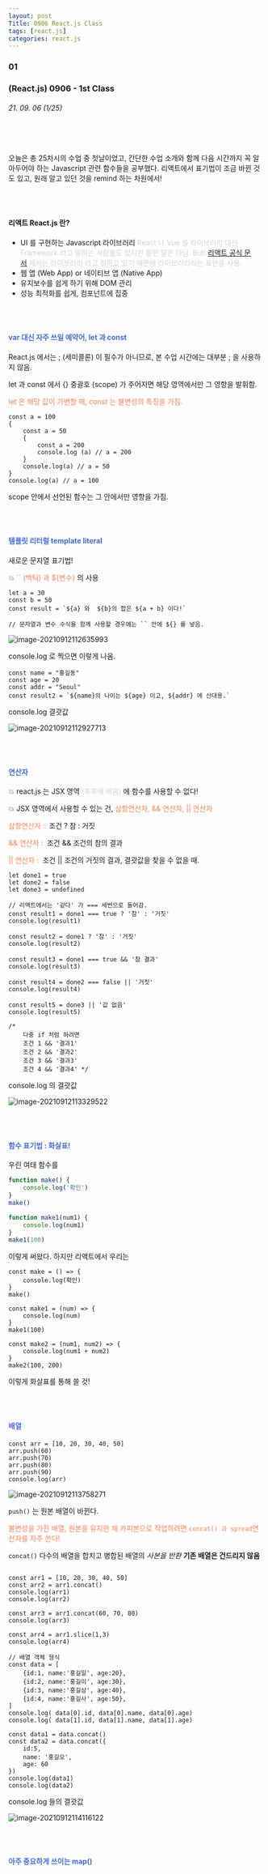 ```yaml
---
layout: post
Title: 0906 React.js Class
tags: [react.js]
categories: react.js
---
```


### 01

### (React.js) 0906 - 1st Class

###### 21. 09. 06 (1/25)

<br />

<br />

오늘은 총 25차시의 수업 중 첫날이었고, 간단한 수업 소개와 함께 다음 시간까지 꼭 알아두어야 하는 Javascript 관련 함수들을 공부했다. 리액트에서 표기법이 조금 바뀐 것도 있고, 원래 알고 있던 것을 remind 하는 차원에서! 

<br />

<br />

#### 리액트 React.js 란?

- UI 를 구현하는 Javascript 라이브러리 <span style="color: lightgrey;">React 나 Vue 를 라이브러리 대신 Framework 라고 말하는 사람들도 있지만 틀린 말은 아님. But! <a href="https://ko.reactjs.org/">리액트 공식 문서</a> 에서는 라이브러리 라고 칭하고 있기 때문에 라이브러리라는 표현을 사용.</span>
- 웹 앱 (Web App) or 네이티브 앱 (Native App)
- 유지보수를 쉽게 하기 위해 DOM 관리
- 성능 최적화를 쉽게, 컴포넌트에 집중

<br />

<br />

#### <span style="color: royalblue;">var 대신 자주 쓰일 예약어, let 과 const</span>

React.js 에서는 ; (세미콜론) 이 필수가 아니므로, 본 수업 시간에는 대부분 ; 을 사용하지 않음. 

let 과 const 에서 {} 중괄호 (scope) 가 주어지면 해당 영역에서만 그 영향을 발휘함.

<span style="color: coral;">let 은 해당 값이 가변할 때, const 는 불변성의 특징을 가짐.</span>

```react
const a = 100
{
    const a = 50
    {
        const a = 200 
        console.log (a) // a = 200
    }
    console.log(a) // a = 50
}
console.log(a) // a = 100
```

scope 안에서 선언된 함수는 그 안에서만 영향을 가짐.

<br />

<br />

#### <span style="color: royalblue;">템플릿 리터럴 template literal</span>

새로운 문자열 표기법! 

💥 <span style="color: coral;">`` (백틱) 과 ${변수}</span> 의 사용

```react
let a = 30
const b = 50
const result = `${a} 와  ${b}의 합은 ${a + b} 이다!`

// 문자열과 변수 수식을 함께 사용할 경우에는 `` 안에 ${} 를 넣음.
```

![image-20210912112635993](C:\Users\gbthe\AppData\Roaming\Typora\typora-user-images\image-20210912112635993.png)

console.log 로 찍으면 이렇게 나옴.

```react
const name = "홍길동"
const age = 20
const addr = "Seoul"
const result2 = `${name}의 나이는 ${age} 이고, ${addr} 에 산대용.`
```

console.log 결괏값

![image-20210912112927713](C:\Users\gbthe\AppData\Roaming\Typora\typora-user-images\image-20210912112927713.png)

<br />

<br />

#### <span style="color: royalblue;">연산자</span>

💥 react.js 는 JSX 영역 <span style="color: lightgrey;">(추후에 배움)</span> 에 함수를 사용할 수 없다! 

💥 JSX 영역에서 사용할 수 있는 건, <span style="color: coral;">삼항연산자, && 연산자, || 연산자</span>

<span style="color: coral;">삼항연산자 : </span> 조건 ? 참 : 거짓

<span style="color: coral;">&& 연산자 : </span> 조건 && 조건의 참의 결과

<span style="color: coral;">|| 연산자 : </span> 조건 || 조건의 거짓의 결과, 결괏값을 찾을 수 없을 때.

```react
let done1 = true 
let done2 = false 
let done3 = undefined

// 리액트에서는 '같다' 가 === 세번으로 들어감. 
const result1 = done1 === true ? '참' : '거짓'
console.log(result1)

const result2 = done1 ? '참' : '거짓'
console.log(result2)

const result3 = done1 === true && '참 결과'
console.log(result3)

const result4 = done2 === false || '거짓'
console.log(result4)

const result5 = done3 || '값 없음'
console.log(result5)

/* 
	다중 if 처럼 하려면
	조건 1 && '결과1'
	조건 2 && '결과2'
	조건 3 && '결과3'
	조건 4 && '결과4' */
```

console.log 의 결괏값

![image-20210912113329522](C:\Users\gbthe\AppData\Roaming\Typora\typora-user-images\image-20210912113329522.png)

<br />

<br />

#### <span style="color: royalblue;">함수 표기법 : 화살표!</span>

우린 여태 함수를 

```javascript
function make() {
    console.log('확인')
}
make()

function make1(num1) {
    console.log(num1)
}
make1(100)
```

이렇게 써왔다. 하지만 리액트에서 우리는 

```react
const make = () => {
    console.log(확인)
}
make()

const make1 = (num) => {
    console.log(num)
}
make1(100)

const make2 = (num1, num2) => {
    console.log(num1 + num2)
}
make2(100, 200)
```

이렇게 화살표를 통해 쓸 것! 

<br />

<br />

#### <span style="color: royalblue;">배열 </span>

```react
const arr = [10, 20, 30, 40, 50]
arr.push(60)
arr.push(70)
arr.push(80)
arr.push(90)
console.log(arr) 
```

![image-20210912113758271](C:\Users\gbthe\AppData\Roaming\Typora\typora-user-images\image-20210912113758271.png)

`push()` 는 원본 배열이 바뀐다. 

<span style="color: coral;">불변성을 가진 배열, 원본을 유지한 채 카피본으로 작업하려면 `concat() 과 spread`연산자를 자주 쓴다!</span>

`concat()` 다수의 배열을 합치고 병합된 배열의 _사본을 반환_  **기존 배열은 건드리지 않음**

```react

const arr1 = [10, 20, 30, 40, 50]
const arr2 = arr1.concat()
console.log(arr1)
console.log(arr2)

const arr3 = arr1.concat(60, 70, 80)
console.log(arr3)

const arr4 = arr1.slice(1,3)
console.log(arr4)
        
// 배열 객체 형식
const data = [
    {id:1, name:'홍길일', age:20},
    {id:2, name:'홍길이', age:30},
    {id:3, name:'홍길삼', age:40},
    {id:4, name:'홍길사', age:50},
]
console.log( data[0].id, data[0].name, data[0].age)
console.log( data[1].id, data[1].name, data[1].age)

const data1 = data.concat()
const data2 = data.concat({
    id:5,
    name: '홍길오',
    age: 60
})
console.log(data1)
console.log(data2)

```

console.log 들의 결괏값

![image-20210912114116122](C:\Users\gbthe\AppData\Roaming\Typora\typora-user-images\image-20210912114116122.png)

<br />

<br />

#### <span style="color: royalblue;">아주 중요하게 쓰이는 map()</span>

